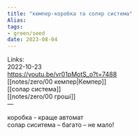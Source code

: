 ```yaml
---
title: "кемпер-коробка та соляр система"
Alias: 
tags:
- green/seed
date: 2023-08-04
---
```

Links:  
2022-10-23  
https://youtu.be/vr01pMotS_o?t=7488  
[[notes/zero/00 кемпер|Кемпер]]  
[[солар система]]  
[[notes/zero/00 гроші]]  
— 

коробка - краще автомат  
солар сиситема – багато – не мало!